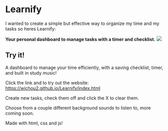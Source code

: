 # Learnify

I wanted to create a simple but effective way to organize my time and my tasks so heres Learnify:

<b>Your personal dashboard to manage tasks with a timer and checklist.</b>
<img src="Demoimage.png"></img>

## Try it!

A dashboard to manage your time efficiently, with a saving checklist, timer, and built in study music!

Click the link and to try out the website: <a>https://wjchou2.github.io/Learnify/index.html</a>

Create new tasks, check them off and click the X to clear them.

Choose from a couple different background sounds to listen to, more coming soon.

Made with html, css and js!
